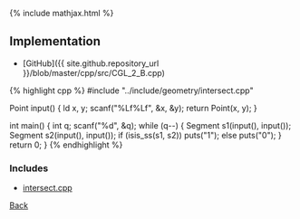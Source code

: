 {% include mathjax.html %}



## Implementation

- [GitHub]({{ site.github.repository_url }}/blob/master/cpp/src/CGL_2_B.cpp)

{% highlight cpp %}
#include "../include/geometry/intersect.cpp"

Point input() {
  ld x, y;
  scanf("%Lf%Lf", &x, &y);
  return Point(x, y);
}

int main() {
  int q;
  scanf("%d", &q);
  while (q--) {
    Segment s1(input(), input());
    Segment s2(input(), input());
    if (isis_ss(s1, s2))
      puts("1");
    else
      puts("0");
  }
  return 0;
}
{% endhighlight %}

### Includes

- [intersect.cpp](../include/geometry/intersect)

[Back](..)
